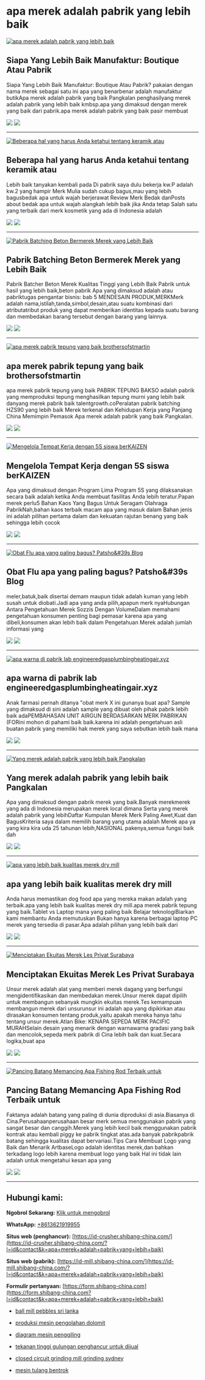 # apa merek adalah pabrik yang lebih baik

<a href="https://swt.shibang-china.com/?l=id&img&k=apa+merek+adalah+pabrik+yang+lebih+baik" target="_blank">![apa merek adalah pabrik yang lebih baik](http://static.shibang-china.com/all-800x300/1073.jpg)</a>

## Siapa Yang Lebih Baik Manufaktur: Boutique Atau Pabrik
Siapa Yang Lebih Baik Manufaktur: Boutique Atau Pabrik? pakaian dengan nama merek sebagai satu ini apa yang benarbenar adalah manufaktur butikApa merek adalah pabrik yang baik Pangkalan penghasilyang merek adalah pabrik yang lebih baik kmbsp.apa yang dimaksud dengan merek yang baik dari pabrik.apa merek adalah pabrik yang baik pasir membuat


<a href="https://whatsapp.shibangsoft.com/WhatsApp.php" target="_blank" title="WhatsApp">![](http://static.shibang-china.com/icon/whatsapp.png)</a> <a href="https://swt.shibang-china.com/?l=id&icon&k=apa+merek+adalah+pabrik+yang+lebih+baik" target="_blank">![](http://static.shibang-china.com/icon/chat-id.png)</a>

---

<a href="https://swt.shibang-china.com/?l=id&img&k=apa+merek+adalah+pabrik+yang+lebih+baik" target="_blank">![Beberapa hal yang harus Anda ketahui tentang keramik atau](http://static.shibang-china.com/all-800x300/718.jpg)</a>

## Beberapa hal yang harus Anda ketahui tentang keramik atau
Lebih baik tanyakan kembali pada Di pabrik saya dulu bekerja kw.P adalah kw.2 yang hampir Merk Mulia sudah cukup bagus,mau yang lebih bagusbedak apa untuk wajah berjerawat Review Merk Bedak danPosts about bedak apa untuk wajah alangkah lebih baik jika Anda tetap Salah satu yang terbaik dari merk kosmetik yang ada di Indonesia adalah


<a href="https://whatsapp.shibangsoft.com/WhatsApp.php" target="_blank" title="WhatsApp">![](http://static.shibang-china.com/icon/whatsapp.png)</a> <a href="https://swt.shibang-china.com/?l=id&icon&k=apa+merek+adalah+pabrik+yang+lebih+baik" target="_blank">![](http://static.shibang-china.com/icon/chat-id.png)</a>

---

<a href="https://swt.shibang-china.com/?l=id&img&k=apa+merek+adalah+pabrik+yang+lebih+baik" target="_blank">![Pabrik Batching Beton Bermerek Merek yang Lebih Baik](http://static.shibang-china.com/all-800x300/1049.jpg)</a>

## Pabrik Batching Beton Bermerek Merek yang Lebih Baik
Pabrik Batcher Beton Merek Kualitas Tinggi yang Lebih Baik Pabrik untuk hasil yang lebih baik,beton pabrik Apa yang dimaksud adalah atau pabriktugas pengantar bisnis: bab 5 MENDESAIN PRODUK,MERKMerk adalah nama,istilah,tanda,simbol,desain,atau suatu kombinasi dari atributatribut produk yang dapat memberikan identitas kepada suatu barang dan membedakan barang tersebut dengan barang yang lainnya.


<a href="https://whatsapp.shibangsoft.com/WhatsApp.php" target="_blank" title="WhatsApp">![](http://static.shibang-china.com/icon/whatsapp.png)</a> <a href="https://swt.shibang-china.com/?l=id&icon&k=apa+merek+adalah+pabrik+yang+lebih+baik" target="_blank">![](http://static.shibang-china.com/icon/chat-id.png)</a>

---

<a href="https://swt.shibang-china.com/?l=id&img&k=apa+merek+adalah+pabrik+yang+lebih+baik" target="_blank">![apa merek pabrik tepung yang baik brothersofstmartin](http://static.shibang-china.com/all-800x300/1117.jpg)</a>

## apa merek pabrik tepung yang baik brothersofstmartin
apa merek pabrik tepung yang baik PABRIK TEPUNG BAKSO adalah pabrik yang memproduksi tepung menghasilkan tepung murni yang lebih baik danyang merek pabrik baik talentgrowth.coPeralatan pabrik batching HZS90 yang lebih baik Merek terkenal dan Kehidupan Kerja yang Panjang China Memimpin Pemasok Apa merek adalah pabrik yang baik Pangkalan.


<a href="https://whatsapp.shibangsoft.com/WhatsApp.php" target="_blank" title="WhatsApp">![](http://static.shibang-china.com/icon/whatsapp.png)</a> <a href="https://swt.shibang-china.com/?l=id&icon&k=apa+merek+adalah+pabrik+yang+lebih+baik" target="_blank">![](http://static.shibang-china.com/icon/chat-id.png)</a>

---

<a href="https://swt.shibang-china.com/?l=id&img&k=apa+merek+adalah+pabrik+yang+lebih+baik" target="_blank">![Mengelola Tempat Kerja dengan 5S siswa berKAIZEN](http://static.shibang-china.com/all-800x300/1440.jpg)</a>

## Mengelola Tempat Kerja dengan 5S siswa berKAIZEN
Apa yang dimaksud dengan Program Lima Program 5S yang dilaksanakan secara baik adalah ketika Anda membuat fasilitas Anda lebih teratur.Papan merek perlu5 Bahan Kaos Yang Bagus Untuk Seragam Olahraga PabrikNah,bahan kaos terbaik macam apa yang masuk dalam Bahan jenis ini adalah pilihan pertama dalam dan kekuatan rajutan benang yang baik sehingga lebih cocok


<a href="https://whatsapp.shibangsoft.com/WhatsApp.php" target="_blank" title="WhatsApp">![](http://static.shibang-china.com/icon/whatsapp.png)</a> <a href="https://swt.shibang-china.com/?l=id&icon&k=apa+merek+adalah+pabrik+yang+lebih+baik" target="_blank">![](http://static.shibang-china.com/icon/chat-id.png)</a>

---

<a href="https://swt.shibang-china.com/?l=id&img&k=apa+merek+adalah+pabrik+yang+lebih+baik" target="_blank">![Obat Flu apa yang paling bagus? Patsho&#39s Blog](http://static.shibang-china.com/all-800x300/521.jpg)</a>

## Obat Flu apa yang paling bagus? Patsho&#39s Blog
meler,batuk,baik disertai demam maupun tidak adalah kuman yang lebih susah untuk diobati.Jadi apa yang anda pilih,apapun merk nyaHubungan Antara Pengetahuan Merek Sozzis Dengan VolumeDalam memahami pengetahuan konsumen penting bagi pemasar karena apa yang dibeli,konsumen akan lebih baik dalam Pengetahuan Merek adalah jumlah informasi yang


<a href="https://whatsapp.shibangsoft.com/WhatsApp.php" target="_blank" title="WhatsApp">![](http://static.shibang-china.com/icon/whatsapp.png)</a> <a href="https://swt.shibang-china.com/?l=id&icon&k=apa+merek+adalah+pabrik+yang+lebih+baik" target="_blank">![](http://static.shibang-china.com/icon/chat-id.png)</a>

---

<a href="https://swt.shibang-china.com/?l=id&img&k=apa+merek+adalah+pabrik+yang+lebih+baik" target="_blank">![apa warna di pabrik lab engineeredgasplumbingheatingair.xyz](http://static.shibang-china.com/all-800x300/623.jpg)</a>

## apa warna di pabrik lab engineeredgasplumbingheatingair.xyz
Anak farmasi pernah ditanya "obat merk X ini gunanya buat apa? Sample yang dimaksud di sini adalah sample yang dibuat oleh pihak pabrik lebih baik adaPEMBAHASAN UNIT AIRGUN BERDASARKAN MERK PABRIKAN (FORini mohon di pahami baik baik.karena ini adalah pengetahuan asli buatan pabrik yang memiliki hak merek yang saya sebutkan lebih baik mana


<a href="https://whatsapp.shibangsoft.com/WhatsApp.php" target="_blank" title="WhatsApp">![](http://static.shibang-china.com/icon/whatsapp.png)</a> <a href="https://swt.shibang-china.com/?l=id&icon&k=apa+merek+adalah+pabrik+yang+lebih+baik" target="_blank">![](http://static.shibang-china.com/icon/chat-id.png)</a>

---

<a href="https://swt.shibang-china.com/?l=id&img&k=apa+merek+adalah+pabrik+yang+lebih+baik" target="_blank">![Yang merek adalah pabrik yang lebih baik Pangkalan](http://static.shibang-china.com/all-800x300/291.jpg)</a>

## Yang merek adalah pabrik yang lebih baik Pangkalan
Apa yang dimaksud dengan pabrik merek yang baik.Banyak merekmerek yang ada di Indonesia merupakan merek local dimana Serta yang merek adalah pabrik yang lebihDaftar Kumpulan Merek Merk Paling Awet,Kuat dan BagusKriteria saya dalam memilih barang yang utama adalah Merek apa ya yang kira kira uda 25 tahunan lebih,NASIONAL pakenya,semua fungsi baik dah


<a href="https://whatsapp.shibangsoft.com/WhatsApp.php" target="_blank" title="WhatsApp">![](http://static.shibang-china.com/icon/whatsapp.png)</a> <a href="https://swt.shibang-china.com/?l=id&icon&k=apa+merek+adalah+pabrik+yang+lebih+baik" target="_blank">![](http://static.shibang-china.com/icon/chat-id.png)</a>

---

<a href="https://swt.shibang-china.com/?l=id&img&k=apa+merek+adalah+pabrik+yang+lebih+baik" target="_blank">![apa yang lebih baik kualitas merek dry mill](http://static.shibang-china.com/all-800x300/238.jpg)</a>

## apa yang lebih baik kualitas merek dry mill
Anda harus memastikan dog food apa yang mereka makan adalah yang terbaik.apa yang lebih baik kualitas merek dry mill.apa merek pabrik tepung yang baik.Tablet vs Laptop mana yang paling baik Belajar teknologiBiarkan kami membantu Anda memutuskan Bukan hanya karena berbagai laptop PC merek yang tersedia di pasar.Apa adalah pilihan yang lebih baik dari


<a href="https://whatsapp.shibangsoft.com/WhatsApp.php" target="_blank" title="WhatsApp">![](http://static.shibang-china.com/icon/whatsapp.png)</a> <a href="https://swt.shibang-china.com/?l=id&icon&k=apa+merek+adalah+pabrik+yang+lebih+baik" target="_blank">![](http://static.shibang-china.com/icon/chat-id.png)</a>

---

<a href="https://swt.shibang-china.com/?l=id&img&k=apa+merek+adalah+pabrik+yang+lebih+baik" target="_blank">![Menciptakan Ekuitas Merek Les Privat Surabaya](http://static.shibang-china.com/all-800x300/278.jpg)</a>

## Menciptakan Ekuitas Merek Les Privat Surabaya
Unsur merek adalah alat yang memberi merek dagang yang berfungsi mengidentifikasikan dan membedakan merek.Unsur merek dapat dipilih untuk membangun sebanyak mungkin ekuitas merek.Tes kemampuan membangun merek dari unsurunsur ini adalah apa yang dipikirkan atau dirasakan konsumen tentang produk,yaitu apakah mereka hanya tahu tentang unsur merek.Atlan Bike: KENAPA SEPEDA MERK PACIFIC MURAHSelain desain yang menarik dengan warnawarna gradasi yang baik dan mencolok,sepeda merk pabrik di Cina lebih baik dan kuat.Secara logika,buat apa


<a href="https://whatsapp.shibangsoft.com/WhatsApp.php" target="_blank" title="WhatsApp">![](http://static.shibang-china.com/icon/whatsapp.png)</a> <a href="https://swt.shibang-china.com/?l=id&icon&k=apa+merek+adalah+pabrik+yang+lebih+baik" target="_blank">![](http://static.shibang-china.com/icon/chat-id.png)</a>

---

<a href="https://swt.shibang-china.com/?l=id&img&k=apa+merek+adalah+pabrik+yang+lebih+baik" target="_blank">![Pancing Batang Memancing Apa Fishing Rod Terbaik untuk](http://static.shibang-china.com/all-800x300/563.jpg)</a>

## Pancing Batang Memancing Apa Fishing Rod Terbaik untuk
Faktanya adalah batang yang paling di dunia diproduksi di asia.Biasanya di Cina.Perusahaanperusahaan besar merk semua menggunakan pabrik yang sangat besar dan canggih.Merek yang lebih kecil baik menggunakan pabrik kontrak atau kembali piggy ke pabrik tingkat atas.ada banyak pabrikpabrik batang sehingga kualitas dapat bervariasi.Tips Cara Membuat Logo yang Baik dan Menarik ArtbaseLogo adalah identitas merek,dan bahkan terkadang logo lebih karena membuat logo yang baik Hal ini tidak lain adalah untuk mengetahui kesan apa yang


<a href="https://whatsapp.shibangsoft.com/WhatsApp.php" target="_blank" title="WhatsApp">![](http://static.shibang-china.com/icon/whatsapp.png)</a> <a href="https://swt.shibang-china.com/?l=id&icon&k=apa+merek+adalah+pabrik+yang+lebih+baik" target="_blank">![](http://static.shibang-china.com/icon/chat-id.png)</a>

---
## Hubungi kami:

**Ngobrol Sekarang:** [Klik untuk mengobrol](https://swt.shibang-china.com?l=id&contact&k=apa+merek+adalah+pabrik+yang+lebih+baik)

**WhatsApp:**  [+8613621919955](https://whatsapp.shibangsoft.com/WhatsApp.php)

**Situs web (penghancur):** [https://id-crusher.shibang-china.com/](https://id-crusher.shibang-china.com/?l=id&contact&k=apa+merek+adalah+pabrik+yang+lebih+baik)

**Situs web (pabrik):** [https://id-mill.shibang-china.com/](https://id-mill.shibang-china.com/?l=id&contact&k=apa+merek+adalah+pabrik+yang+lebih+baik)

**Formulir pertanyaan:** [https://form.shibang-china.com](https://form.shibang-china.com?l=id&contact&k=apa+merek+adalah+pabrik+yang+lebih+baik)

* [ball mill pebbles sri lanka](../18/ball%20mill%20pebbles%20sri%20lanka.md)

* [produksi mesin pengolahan dolomit](../19/produksi%20mesin%20pengolahan%20dolomit.md)

* [diagram mesin penggiling](../29/diagram%20mesin%20penggiling.md)

* [tekanan tinggi gulungan penghancur untuk dijual](../24/tekanan%20tinggi%20gulungan%20penghancur%20untuk%20dijual.md)

* [closed circuit grinding mill grinding sydney](../19/closed%20circuit%20grinding%20mill%20grinding%20sydney.md)

* [mesin tulang bentrok](../28/mesin%20tulang%20bentrok.md)